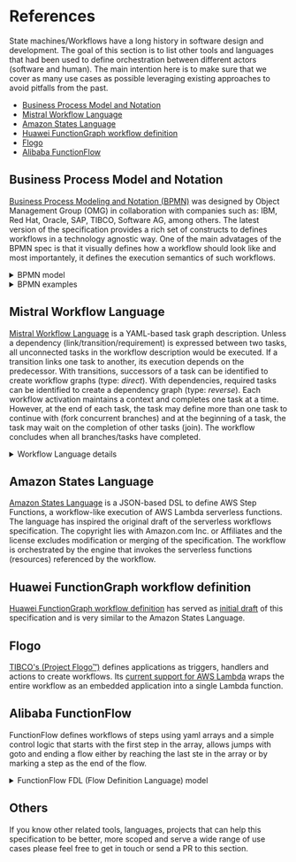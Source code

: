 # References

State machines/Workflows have a long history in software design and development. The goal of this section is to list other tools and languages that had been used to define orchestration between different actors (software and human). The main intention here is to make sure that we cover as many use cases as possible leveraging existing approaches to avoid pitfalls from the past. 

- [Business Process Model and Notation](#Business-Process-Model-and-Notation)
- [Mistral Workflow Language](#Mistral-Workflow-Language)
- [Amazon States Language](#Amazon-States-Language)
- [Huawei FunctionGraph workflow definition](#Huawei-FunctionGraph-workflow-definition)
- [Flogo](#Flogo)
- [Alibaba FunctionFlow](#Alibaba-FunctionFlow)

## Business Process Model and Notation

[Business Process Modeling and Notation (BPMN)](https://www.omg.org/spec/BPMN/) was designed by Object Management Group (OMG) in collaboration with companies such as: IBM, Red Hat, Oracle, SAP, TIBCO, Software AG, among others. The latest version of the specification provides a rich set of constructs to defines workflows in a technology agnostic way. One of the main advatages of the BPMN spec is that it visually defines how a workflow should look like and most importantely, it defines the execution semantics of such workflows.

<details>
  <summary>BPMN model</summary>
  
  BPMN provides the following entities to define workflows:

- Tasks: Orchestrate interactions between systems and people
- User Task
  - Service Task
  - Business Rule Task
- Events: Emitting and catching events that are relevant to a workflow instance
  - Condition Events
  - Message Event: Enable communication between different workflow instances
    - Throw
    - Catch  
  - Timer Events  
- Gateways: Enable fork/join behaviours based on certain condition
  - Exclusive
  - Parallel
  - Complex  
- Aggregation: Provide a mechanism to deal with complexity when workflows become to large to understand
  - Embedded Sub Process
  - Call Activity

The [BPMN specification](https://www.omg.org/spec/BPMN/) provides XML Schemas for defining and validating workflow definitions.
</details>

<details>
  <summary>BPMN examples</summary>

  Here are BPMN diagrams covering two examples listed in the [Serverless Workflow Specification - Use Cases](spec-usecases.md) section:

  **Loan Approval Workflow**

  ![Loan Approval Example](media/references/loan-approval-workflow.png)

  You can find the BPMN XML which can be executed in a number of Open Source and Propietary engines [here](media/references/loan-approval-workflow.bpmn)

  **Travel Booking Workflow**

  ![Travel Booking Example](media/references/travel-booking-workflow.png)

  You can find the BPMN XML which can be executed in a number of Open Source and Propietary engines [here](media/references/travel-booking-workflow.bpmn)
</details>

## Mistral Workflow Language

[Mistral Workflow Language](https://docs.openstack.org/mistral/latest/user/wf_lang_v2.html) is a YAML-based task graph description. Unless a dependency (link/transition/requirement) is expressed between two tasks, all unconnected tasks in the workflow description would be executed. If a transition links one task to another, its execution depends on the predecessor. With transitions, successors of a task can be identified to create workflow graphs (type: *direct*). With dependencies, required tasks can be identified to create a dependency graph (type: *reverse*). Each workflow activation maintains a context and completes one task at a time. However, at the end of each task, the task may define more than one task to continue with (fork concurrent branches) and at the beginning of a task, the task may wait on the completion of other tasks (join). The workflow concludes when all branches/tasks have completed.

<details>
  <summary>Workflow Language details</summary>
  A workflow describes a task graph, i.e. it consists of tasks that can be linked with transitions.

**Workflow:**

- type (direct or reverse)
- description
- input (required input parameters and optional default values)
- output (construct an output from the final context content)
- output-on-error (same as output but when the workflow goes into error)
- task-defaults (defaults for all tasks, unless tasks overwrites)
  - pause-before
  - wait-before
  - wait-after
  - timeout
  - retry
  - concurrency

    *direct-only*
  - on-error (list of tasks which will run if the task has completed with an error)
  - on-success (list of tasks which will run if the task has completed successfully)
  - on-complete (regardless if successful or not)

    *reverse-only*
  - requires (for reverse workflows that express requires-dependencies instead of on-xxx forward control)
- tasks (dictionary of all tasks)

**Task:**

- name
- description
- action or workflow, otherwise it's a noop
- input (constructs action/subworkflow input parameters from the context of the task) 
- publish (decides which action/subworkflow outputs are put into the context)
- publish-on-error
- with-items (processes items of a collection, i.e. the action/workflow excutes multiple times)
- keep-result (can be used to discard the action/subworkflow output)
- target (which worker should execute the task)
- pause-before
- wait-before
- wait-after
- fail-on
- timeout
- retry (with count, delay, break-on, continue-on)
- concurrency (max concurrent actions, see with-items)

</details>

## Amazon States Language

[Amazon States Language](https://states-language.net/spec.html) is a JSON-based DSL to define AWS Step Functions, a workflow-like execution of AWS Lambda serverless functions. The language has inspired the original draft of the serverless workflows specification. The copyright lies with Amazon.com Inc. or Affiliates and the license excludes modification or merging of the specification. The workflow is orchestrated by the engine that invokes the serverless functions (resources) referenced by the workflow.

## Huawei FunctionGraph workflow definition

[Huawei FunctionGraph workflow definition](https://support.huaweicloud.com/en-us/devg-functiongraph/functiongraph_02_0300.html) has served as [initial draft](https://github.com/cncf/wg-serverless/commit/e42aaabb2c5dd78d0bd638b5cc8be0cd771101a4#diff-bc18ddd43c9fef122edf80ec220f04bb) of this specification and is very similar to the Amazon States Language.

## Flogo

[TIBCO's (Project Flogo&trade;)](http://www.flogo.io) defines applications as triggers, handlers and actions to create workflows. Its [current support for AWS Lambda](https://tibcosoftware.github.io/flogo/labs/flogo-lambda/) wraps the entire workflow as an embedded application into a single Lambda function.

## Alibaba FunctionFlow

FunctionFlow defines workflows of steps using yaml arrays and a simple control logic that starts with the first step in the array, allows jumps with goto and ending a flow either by reaching the last ste in the array or by marking a step as the end of the flow.

<details>
  <summary>FunctionFlow FDL (Flow Definition Language) model</summary>

  The language is documented [here](https://help.aliyun.com/document_detail/122492.html).
  The following entities have been extracted from [fnf examples](https://github.com/awesome-fnf).

  Each flow activation maintains a context addressable with XPath (JSONPath). The event that has triggered the execution is provided in $.input, outputs of serverless functions are available in $.local and unless outputMappings are specified, $.local is passed on.

flow:

- steps lists the steps to be executed (using goto)
- outputMappings to map the workflow output to a response

step types:

- task (invoke serverless function)
  - resourceArn that points to the function
  - inputMappings to map input data to parameters of the serverless function
  - retry to retry on errors or outcomes that retry the execution with backing-off intervals and number of attempts
  - catch to jump to a different state upon errors
- succeed (an end state)
- fail (an end state)
- wait
- pass (useful for mapping of data)
- choice
  - inputMappings
  - choices (condition + goto)
  - default
- parallel
- foreach
  - inputMappings
  - iterationMapping (to define branching)

  </details>

## Others

If you know other related tools, languages, projects that can help this specification to be better, more scoped and serve a wide range of use cases please feel free to get in touch or send a PR to this section.
